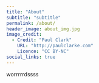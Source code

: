 ```yaml
---
title: "About"
subtitle: "subtitle"
permalink: /about/
header_image: about_img.jpg
image_credit: 
  - Credit: "Paul Clark"
    URL: "http://paulclarke.com"
    Licence: "CC BY-NC"
social_links: true
---
```


<section class="aboutw">
	<div class="content">
		worrrrrdssss
	</div>
</section>